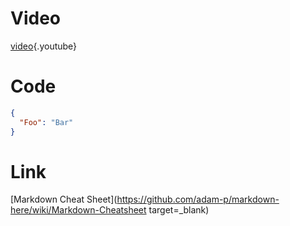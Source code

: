 <!-- TITLE: Uitgaand Bellen -->
<!-- SUBTITLE: A quick summary of Uitgaand Bellen -->

# Video

[video](https://www.youtube.com/watch?v=XlWMw8lyYh8){.youtube}

# Code

```json
{
  "Foo": "Bar"
}
```

# Link

[Markdown Cheat Sheet](https://github.com/adam-p/markdown-here/wiki/Markdown-Cheatsheet  target=_blank)